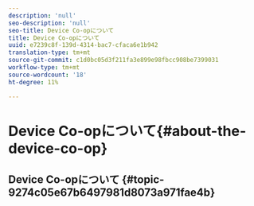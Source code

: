 ```yaml
---
description: 'null'
seo-description: 'null'
seo-title: Device Co-opについて
title: Device Co-opについて
uuid: e7239c8f-139d-4314-bac7-cfaca6e1b942
translation-type: tm+mt
source-git-commit: c1d0bc05d3f211fa3e899e98fbcc908be7399031
workflow-type: tm+mt
source-wordcount: '18'
ht-degree: 11%

---
```



# Device Co-opについて{#about-the-device-co-op}

## Device Co-opについて {#topic-9274c05e67b6497981d8073a971fae4b}

